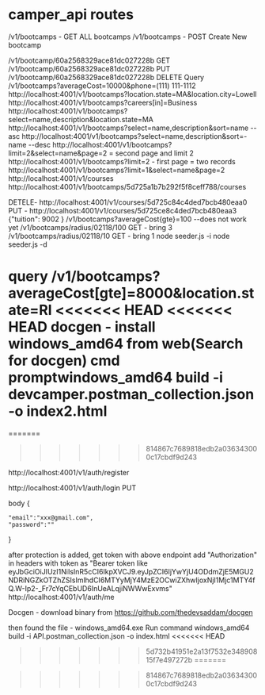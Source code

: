 # camper_api routes

/v1/bootcamps - GET ALL bootcamps
/v1/bootcamps - POST Create New bootcamp

/v1/bootcamp/60a2568329ace81dc027228b GET
/v1/bootcamp/60a2568329ace81dc027228b PUT
/v1/bootcamp/60a2568329ace81dc027228b DELETE
Query
/v1/bootcamps?averageCost=10000&phone=(111) 111-1112
http://localhost:4001/v1/bootcamps?location.state=MA&location.city=Lowell
http://localhost:4001/v1/bootcamps?careers[in]=Business
http://localhost:4001/v1/bootcamps?select=name,description&location.state=MA
http://localhost:4001/v1/bootcamps?select=name,description&sort=name --asc
http://localhost:4001/v1/bootcamps?select=name,description&sort=-name --desc
http://localhost:4001/v1/bootcamps?limit=2&select=name&page=2 = second page and limit 2
http://localhost:4001/v1/bootcamps?limit=2 - first page = two records
http://localhost:4001/v1/bootcamps?limit=1&select=name&page=2
http://localhost:4001/v1/courses
http://localhost:4001/v1/bootcamps/5d725a1b7b292f5f8ceff788/courses

DETELE-
http://localhost:4001/v1/courses/5d725c84c4ded7bcb480eaa0
PUT -
http://localhost:4001/v1/courses/5d725ce8c4ded7bcb480eaa3
{"tuition": 9002
}
/v1/bootcamps?averageCost{gte}=100 --does not work yet
/v1/bootcamps/radius/02118/100 GET - bring 3
/v1/bootcamps/radius/02118/10 GET - bring 1
node seeder.js -i
node seeder.js -d

query
/v1/bootcamps?averageCost[gte]=8000&location.state=RI
<<<<<<< HEAD
<<<<<<< HEAD
docgen - install windows_amd64 from web(Search for docgen)
cmd promptwindows_amd64 build -i devcamper.postman_collection.json -o index2.html
=======
=======

>>>>>>> 814867c7689818edb2a036343000c17cbdf9d243

http://localhost:4001/v1/auth/register

http://localhost:4001/v1/auth/login PUT

body
{

    "email":"xxx@gmail.com",
    "password":""

}

after protection is added,
get token with above endpoint
add "Authorization" in headers with token as
"Bearer token like eyJbGciOiJIUzI1NiIsInR5cCI6IkpXVCJ9.eyJpZCI6IjYwYjU4ODdmZjE5MGU2NDRiNGZkOTZhZSIsImlhdCI6MTYyMjY4MzE2OCwiZXhwIjoxNjI1Mjc1MTY4fQ.W-Ip2-\_Fr7cYqCEbUD6InUeALqjiNWWwExvms"
http://localhost:4001/v1/auth/me

Docgen - download binary from
https://github.com/thedevsaddam/docgen

then found the file - windows_amd64.exe
Run command windows_amd64 build -i API.postman_collection.json -o index.html
<<<<<<< HEAD
>>>>>>> 5d732b41951e2a13f7532e34890815f7e497272b
=======

>>>>>>> 814867c7689818edb2a036343000c17cbdf9d243
